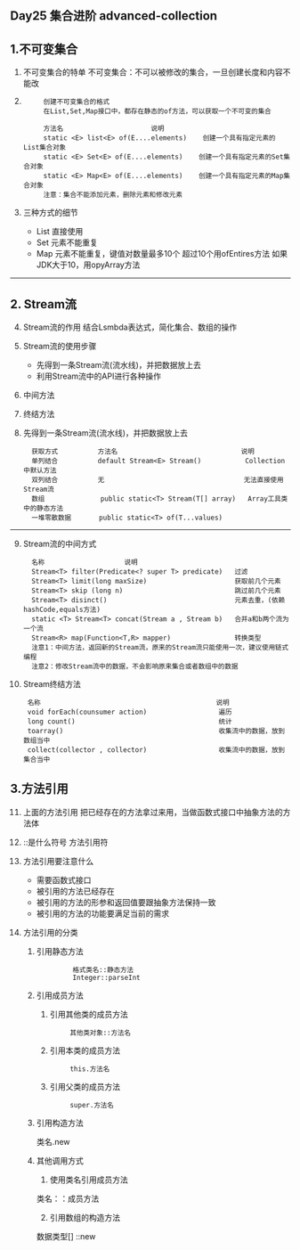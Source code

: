 ##  Day25 集合进阶 advanced-collection

## 1.不可变集合
1. 不可变集合的特单
   不可变集合：不可以被修改的集合，一旦创建长度和内容不能改

2. 
            创建不可变集合的格式
            在List,Set,Map接口中，都存在静态的of方法，可以获取一个不可变的集合

            方法名                      说明
            static <E> list<E> of(E....elements)    创建一个具有指定元素的List集合对象
            static <E> Set<E> of(E....elements)    创建一个具有指定元素的Set集合对象
            static <E> Map<E> of(E....elements)    创建一个具有指定元素的Map集合对象
            注意：集合不能添加元素，删除元素和修改元素
3. 三种方式的细节
   - List 直接使用
   - Set  元素不能重复
   - Map  元素不能重复，键值对数量最多10个 超过10个用ofEntires方法
          如果JDK大于10，用opyArray方法

---

## 2. Stream流
4. Stream流的作用
   结合Lsmbda表达式，简化集合、数组的操作

5. Stream流的使用步骤
   - 先得到一条Stream流(流水线)，并把数据放上去
   - 利用Stream流中的API进行各种操作


6. 中间方法

7. 终结方法


8. 先得到一条Stream流(流水线)，并把数据放上去
   
         获取方式          方法名                               说明
         单列结合          default Stream<E> Stream()           Collection中默认方法
         双列结合          无                                   无法直接使用Stream流
         数组              public static<T> Stream(T[] array)   Array工具类中的静态方法
         一堆零散数据       public static<T> of(T...values)

---
9. Stream流的中间方式

         名称                    说明
         Stream<T> filter(Predicate<? super T> predicate)   过滤
         Stream<T> limit(long maxSize)                      获取前几个元素
         Stream<T> skip (long n)                            跳过前几个元素
         Stream<T> disinct()                                元素去重，(依赖hashCode,equals方法)
         static <T> Stream<T> concat(Stream a , Stream b)   合并a和b两个流为一个流
         Stream<R> map(Function<T,R> mapper)                转换类型
         注意1：中间方法，返回新的Stream流，原来的Stream流只能使用一次，建议使用链式编程
         注意2：修改Stream流中的数据，不会影响原来集合或者数组中的数据


10. Stream终结方法

         名称                                            说明
         void forEach(counsumer action)                  遍历
         long count()                                    统计
         toarray()                                       收集流中的数据，放到数组当中
         collect(collector , collector)                  收集流中的数据，放到集合当中


## 3.方法引用
11. 上面的方法引用
     把已经存在的方法拿过来用，当做函数式接口中抽象方法的方法体

12. ::是什么符号
    方法引用符

13. 方法引用要注意什么
    - 需要函数式接口
    - 被引用的方法已经存在
    - 被引用的方法的形参和返回值要跟抽象方法保持一致
    - 被引用的方法的功能要满足当前的需求

14. 方法引用的分类
    1. 引用静态方法

                    格式类名::静态方法
                    Integer::parseInt


    2. 引用成员方法
        1. 引用其他类的成员方法

                    其他类对象::方法名

        2. 引用本类的成员方法

                    this.方法名

        3. 引用父类的成员方法

                    super.方法名

    3. 引用构造方法
        
        类名.new

    4. 其他调用方式

        1. 使用类名引用成员方法

        类名：：成员方法

        2. 引用数组的构造方法

        数据类型[] ::new 

